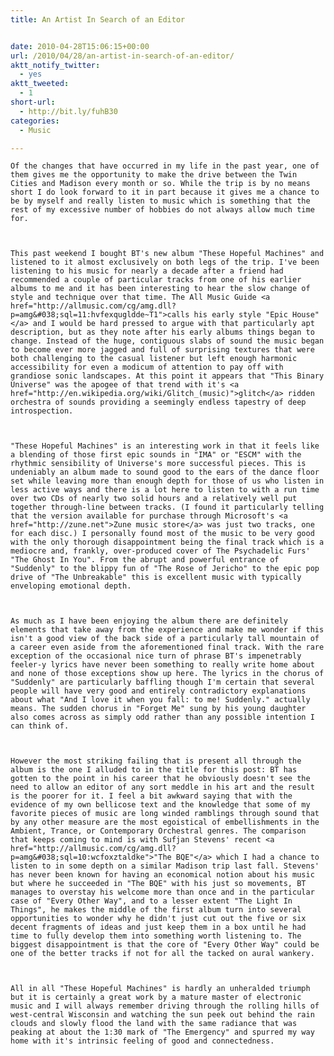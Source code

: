 ```yaml
---
title: An Artist In Search of an Editor


date: 2010-04-28T15:06:15+00:00
url: /2010/04/28/an-artist-in-search-of-an-editor/
aktt_notify_twitter:
  - yes
aktt_tweeted:
  - 1
short-url:
  - http://bit.ly/fuhB30
categories:
  - Music

---
```

<div class='microid-mailto+http:sha1:e3e8b9dc63104424db113f4664c1cec0b303c0f7'>
  
    Of the changes that have occurred in my life in the past year, one of them gives me the opportunity to make the drive between the Twin Cities and Madison every month or so. While the trip is by no means short I do look forward to it in part because it gives me a chance to be by myself and really listen to music which is something that the rest of my excessive number of hobbies do not always allow much time for.
  
  
  
    This past weekend I bought BT's new album "These Hopeful Machines" and listened to it almost exclusively on both legs of the trip. I've been listening to his music for nearly a decade after a friend had recommended a couple of particular tracks from one of his earlier albums to me and it has been interesting to hear the slow change of style and technique over that time. The All Music Guide <a href="http://allmusic.com/cg/amg.dll?p=amg&#038;sql=11:hvfexqugldde~T1">calls his early style "Epic House"</a> and I would be hard pressed to argue with that particularly apt description, but as they note after his early albums things began to change. Instead of the huge, contiguous slabs of sound the music began to become ever more jagged and full of surprising textures that were both challenging to the casual listener but left enough harmonic accessibility for even a modicum of attention to pay off with grandiose sonic landscapes. At this point it appears that "This Binary Universe" was the apogee of that trend with it's <a href="http://en.wikipedia.org/wiki/Glitch_(music)">glitch</a> ridden orchestra of sounds providing a seemingly endless tapestry of deep introspection.
  
  
  
    "These Hopeful Machines" is an interesting work in that it feels like a blending of those first epic sounds in "IMA" or "ESCM" with the rhythmic sensibility of Universe's more successful pieces. This is undeniably an album made to sound good to the ears of the dance floor set while leaving more than enough depth for those of us who listen in less active ways and there is a lot here to listen to with a run time over two CDs of nearly two solid hours and a relatively well put together through-line between tracks. (I found it particularly telling that the version available for purchase through Microsoft's <a href="http://zune.net">Zune music store</a> was just two tracks, one for each disc.) I personally found most of the music to be very good with the only thorough disappointment being the final track which is a mediocre and, frankly, over-produced cover of The Psychadelic Furs' "The Ghost In You". From the abrupt and powerful entrance of "Suddenly" to the blippy fun of "The Rose of Jericho" to the epic pop drive of "The Unbreakable" this is excellent music with typically enveloping emotional depth.
  
  
  
    As much as I have been enjoying the album there are definitely elements that take away from the experience and make me wonder if this isn't a good view of the back side of a particularly tall mountain of a career even aside from the aforementioned final track. With the rare exception of the occasional nice turn of phrase BT's impenetrably feeler-y lyrics have never been something to really write home about and none of those exceptions show up here. The lyrics in the chorus of "Suddenly" are particularly baffling though I'm certain that several people will have very good and entirely contradictory explanations about what "And I love it when you fall: to me! Suddenly." actually means. The sudden chorus in "Forget Me" sung by his young daughter also comes across as simply odd rather than any possible intention I can think of.
  
  
  
    However the most striking failing that is present all through the album is the one I alluded to in the title for this post: BT has gotten to the point in his career that he obviously doesn't see the need to allow an editor of any sort meddle in his art and the result is the poorer for it. I feel a bit awkward saying that with the evidence of my own bellicose text and the knowledge that some of my favorite pieces of music are long winded ramblings through sound that by any other measure are the most egoistical of embellishments in the Ambient, Trance, or Contemporary Orchestral genres. The comparison that keeps coming to mind is with Sufjan Stevens' recent <a href="http://allmusic.com/cg/amg.dll?p=amg&#038;sql=10:wcfoxztaldke">"The BQE"</a> which I had a chance to listen to in some depth on a similar Madison trip last fall. Stevens' has never been known for having an economical notion about his music but where he succeeded in "The BQE" with his just so movements, BT manages to overstay his welcome more than once and in the particular case of "Every Other Way", and to a lesser extent "The Light In Things", he makes the middle of the first album turn into several opportunities to wonder why he didn't just cut out the five or six decent fragments of ideas and just keep them in a box until he had time to fully develop them into something worth listening to. The biggest disappointment is that the core of "Every Other Way" could be one of the better tracks if not for all the tacked on aural wankery.
  
  
  
    All in all "These Hopeful Machines" is hardly an unheralded triumph but it is certainly a great work by a mature master of electronic music and I will always remember driving through the rolling hills of west-central Wisconsin and watching the sun peek out behind the rain clouds and slowly flood the land with the same radiance that was peaking at about the 1:30 mark of "The Emergency" and spurred my way home with it's intrinsic feeling of good and connectedness.
  
